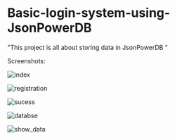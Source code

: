 # Basic-login-system-using-JsonPowerDB
"This project is all about storing data in JsonPowerDB "


Screenshots:


![index](https://user-images.githubusercontent.com/77258429/203244473-799ad00b-3673-4622-b275-84cd0375bd12.jpg)


![registration](https://user-images.githubusercontent.com/77258429/203244576-5ee894b4-e28f-4819-ab70-fb1513d30922.jpg)


![sucess](https://user-images.githubusercontent.com/77258429/203244657-f3614882-ed0d-4681-a0ba-7874002df50c.jpg)


![databse](https://user-images.githubusercontent.com/77258429/203244741-6c1df524-9d2f-4caf-8e78-b7946ce24f8a.jpg)


![show_data](https://user-images.githubusercontent.com/77258429/203244820-74556b13-cc7e-4f61-8dd5-e3afb6ddd8ca.jpg)




